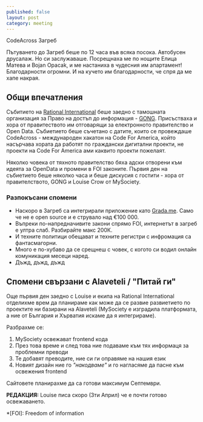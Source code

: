 ```yaml
---
published: false
layout: post
category: meeting
---
```


CodeAcross Загреб

Пътуването до Загреб беше по 12 часа във всяка посока. Автобусен друсалаж. Но си заслужаваше. Посрещнаха ме по нощите Елица Матева и Bojan Opacak, и ме настаниха в чудесния им апартамент! Благодарности огромни. И на кучето им благодарности, че спря да ме хапе накрая.

## Общи впечатления
Събитието на [Rational International](http://rationalinternational.net/) беше заедно с тамошната организация за Право на достъп до информация - [GONG](http://gong.hr/hr/). Присъстваха и хора от правитеството им отговарящи за електронното правителство и Open Data. Събиетието беше съчетано с датите, които се провеждаше CodeAcross - международен хакатон на Code For America, който насърчава хората да работят по граждански дигитални проекти, не проекти на Code For America ами каквито проекти пожелаят.

Няколко човека от тяхното правителство бяха адски отворени към идеята за OpenData и промени в FOI законите. Първия ден на събиетието беше няколко часа и беше дискусия с гостити - хора от правителството, GONG и Louise Crow от MySociety.

### Разпокъсани спомени

 - Наскоро в Загреб са интегрирали приложение като [Grada.me](http://grada.me). Само че не е open source и е струвало над €100 000.
 - Въпреки по-напредначивите закони спрямо FOI, интернетът в загреб е ултра слаб. Разбирайте макс 200К. 
 - И техните политици обещават и техните регистри с инфромация са фантасмагорни.
 - Много е по-хубаво да се срещнеш с човек, с когото си водил онлайн комуникация месеци наред.
 - Дъжд, дъжд, дъжд


## Спомени свързани с Alaveteli / "Питай ги"
Още първия ден заедно с Louise и екипа на Rational International отделихме врем да планираме как може да се развие развиетието по проектите ни базирани на Alaveteli (MySociety е изградила платформата, а ние от България и Хърватия искаме да я интегрираме).

Разбрахме се:
 1. MySociety освежават frontend кода 
 1. През това време и след това ние подаваме към тях информаця за проблемни преводи
 1. Те добавят преводите, ние си ги оправяме на нашия език
 1. Новият дизайн ние го _"накодваме"_ и го нагласяме да пасне към освежения frontend

Сайтовете планирахме да са готови максимум Септември. 

__РЕДАКЦИЯ:__ Louise писа скоро (3ти Април) че е почти готово освежаването.

*[FOI]: Freedom of information